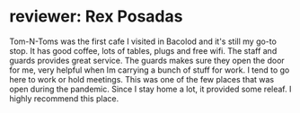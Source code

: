 # reviewer: Rex Posadas

Tom-N-Toms was the first cafe I visited in Bacolod and it's still my go-to stop. It has good coffee, lots of tables, plugs and free wifi.  The staff and guards provides great service.
The guards makes sure they open the door for me, very helpful when Im carrying a bunch of stuff for work. I tend to go here to work or hold meetings. This was one of the few places that was open during the pandemic. Since I stay home a lot, it provided some releaf. I highly recommend this place. 
